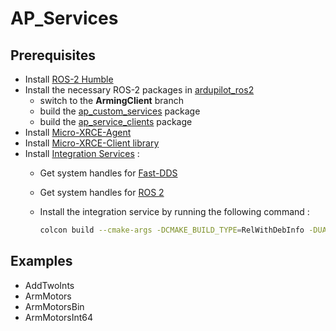 # AP_Services

## Prerequisites
- Install [ROS-2 Humble](https://docs.ros.org/en/humble/Installation.html)
- Install the necessary ROS-2 packages in [ardupilot_ros2](https://github.com/arshPratap/ardupilot_ros2) 
    - switch to the **ArmingClient** branch
    - build the [ap_custom_services](https://github.com/arshPratap/ardupilot_ros2/tree/ArmingClient/ap_custom_services) package
    - build the [ap_service_clients](https://github.com/arshPratap/ardupilot_ros2/tree/ArmingClient/ap_service_clients) package
- Install [Micro-XRCE-Agent](https://micro-xrce-dds.docs.eprosima.com/en/latest/installation.html#installing-the-agent-standalone)
- Install [Micro-XRCE-Client library](https://micro-xrce-dds.docs.eprosima.com/en/latest/installation.html#installing-the-client-standalone)
- Install [Integration Services](https://integration-service.docs.eprosima.com/en/latest/installation_manual/installation.html) : 
    - Get system handles for [Fast-DDS](https://github.com/eProsima/FastDDS-SH)
    - Get system handles for [ROS 2](https://github.com/eProsima/ROS2-SH)
    - Install the integration service by running the following command :

      ```bash
      colcon build --cmake-args -DCMAKE_BUILD_TYPE=RelWithDebInfo -DUAGENT_LOGGER_PROFILE=ON -DUAGENT_USE_SYSTEM_LOGGER=OFF -DMIX_ROS_PACKAGES="example_interfaces ap_custom_services"
      ```

## Examples

- AddTwoInts
- ArmMotors
- ArmMotorsBin
- ArmMotorsInt64
